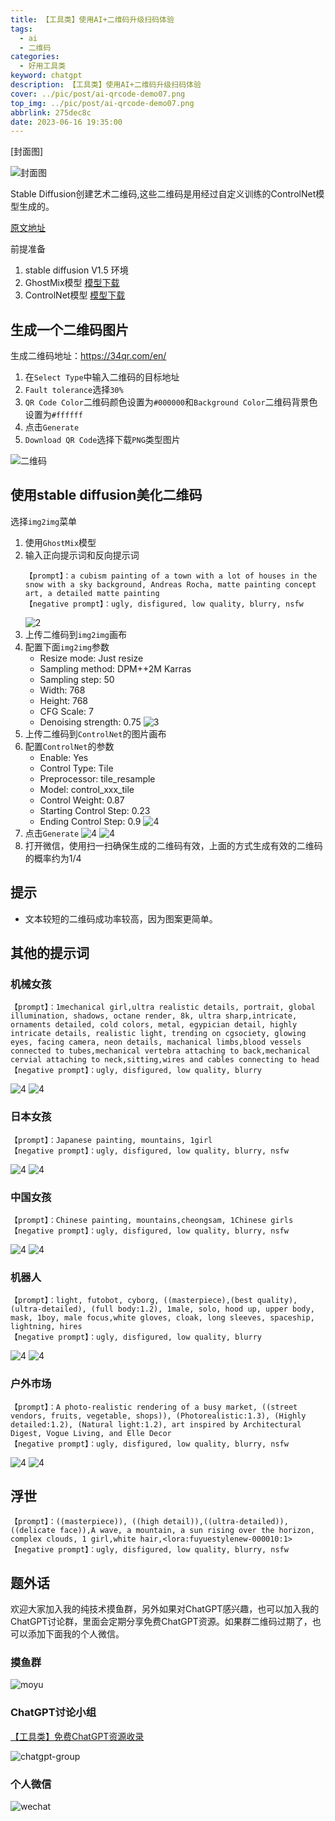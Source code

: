 ```yaml
---
title: 【工具类】使用AI+二维码升级扫码体验
tags:
  - ai
  - 二维码
categories:
  - 好用工具类
keyword: chatgpt
description: 【工具类】使用AI+二维码升级扫码体验
cover: ../pic/post/ai-qrcode-demo07.png
top_img: ../pic/post/ai-qrcode-demo07.png
abbrlink: 275dec8c
date: 2023-06-16 19:35:00
---
```


[封面图]

![封面图](../pic/post/ai-qrcode-demo07.png)

Stable Diffusion创建艺术二维码,这些二维码是用经过自定义训练的ControlNet模型生成的。

[原文地址](https://stable-diffusion-art.com/qr-code/)

前提准备

1. stable diffusion V1.5 环境
2. GhostMix模型 [模型下载](https://civitai.com/models/36520/ghostmix)
3. ControlNet模型 [模型下载](https://huggingface.co/lllyasviel/ControlNet-v1-1/resolve/main/control_v11f1e_sd15_tile.pth)

## 生成一个二维码图片

生成二维码地址：https://34qr.com/en/

1. 在`Select Type`中输入二维码的目标地址
2. `Fault tolerance`选择`30%`
3. `QR Code Color`二维码颜色设置为`#000000`和`Background Color`二维码背景色设置为`#ffffff`
4. 点击`Generate`
5. `Download QR Code`选择下载`PNG`类型图片

![二维码](../pic/post/ai-qrcode01.png)

## 使用stable diffusion美化二维码

选择`img2img`菜单

1. 使用`GhostMix`模型
2. 输入正向提示词和反向提示词
   ```
   【prompt】：a cubism painting of a town with a lot of houses in the snow with a sky background, Andreas Rocha, matte painting concept art, a detailed matte painting
   【negative prompt】：ugly, disfigured, low quality, blurry, nsfw
   ```
   ![2](../pic/post/ai-qrcode02.png)
3. 上传二维码到`img2img`画布
4. 配置下面`img2img`参数
   * Resize mode: Just resize
   * Sampling method: DPM++2M Karras
   * Sampling step: 50
   * Width: 768
   * Height: 768
   * CFG Scale: 7
   * Denoising strength: 0.75
![3](../pic/post/ai-qrcode03.png)
5. 上传二维码到`ControlNet`的图片画布
6. 配置`ControlNet`的参数
   * Enable: Yes
   * Control Type: Tile
   * Preprocessor: tile_resample
   * Model: control_xxx_tile
   * Control Weight: 0.87
   * Starting Control Step: 0.23
   * Ending Control Step: 0.9 
![4](../pic/post/ai-qrcode04.png)
7. 点击`Generate`
![4](../pic/post/ai-qrcode-demo01.png)
![4](../pic/post/ai-qrcode-demo02.png)
8. 打开微信，使用扫一扫确保生成的二维码有效，上面的方式生成有效的二维码的概率约为1/4

## 提示

* 文本较短的二维码成功率较高，因为图案更简单。

## 其他的提示词

### 机械女孩

```
【prompt】：1mechanical girl,ultra realistic details, portrait, global illumination, shadows, octane render, 8k, ultra sharp,intricate, ornaments detailed, cold colors, metal, egypician detail, highly intricate details, realistic light, trending on cgsociety, glowing eyes, facing camera, neon details, machanical limbs,blood vessels connected to tubes,mechanical vertebra attaching to back,mechanical cervial attaching to neck,sitting,wires and cables connecting to head
【negative prompt】：ugly, disfigured, low quality, blurry
```
![4](../pic/post/ai-qrcode-demo03.png)
![4](../pic/post/ai-qrcode-demo04.png)

### 日本女孩

```
【prompt】：Japanese painting, mountains, 1girl
【negative prompt】：ugly, disfigured, low quality, blurry, nsfw
```

![4](../pic/post/ai-qrcode-demo05.png)
![4](../pic/post/ai-qrcode-demo06.png)

### 中国女孩

```
【prompt】：Chinese painting, mountains,cheongsam, 1Chinese girls
【negative prompt】：ugly, disfigured, low quality, blurry, nsfw
```

![4](../pic/post/ai-qrcode-demo07.png)
![4](../pic/post/ai-qrcode-demo08.png)

### 机器人

```
【prompt】：light, futobot, cyborg, ((masterpiece),(best quality),(ultra-detailed), (full body:1.2), 1male, solo, hood up, upper body, mask, 1boy, male focus,white gloves, cloak, long sleeves, spaceship, lightning, hires
【negative prompt】：ugly, disfigured, low quality, blurry
```

![4](../pic/post/ai-qrcode-demo09.png)
![4](../pic/post/ai-qrcode-demo10.png)


### 户外市场

```
【prompt】：A photo-realistic rendering of a busy market, ((street vendors, fruits, vegetable, shops)), (Photorealistic:1.3), (Highly detailed:1.2), (Natural light:1.2), art inspired by Architectural Digest, Vogue Living, and Elle Decor
【negative prompt】：ugly, disfigured, low quality, blurry, nsfw
```

![4](../pic/post/ai-qrcode-demo11.png)
![4](../pic/post/ai-qrcode-demo12.png)

## 浮世

```
【prompt】：((masterpiece)), ((high detail)),((ultra-detailed)),((delicate face)),A wave, a mountain, a sun rising over the horizon, complex clouds, 1 girl,white hair,<lora:fuyuestylenew-000010:1>
【negative prompt】：ugly, disfigured, low quality, blurry, nsfw
```

## 题外话

欢迎大家加入我的纯技术摸鱼群，另外如果对ChatGPT感兴趣，也可以加入我的ChatGPT讨论群，里面会定期分享免费ChatGPT资源。如果群二维码过期了，也可以添加下面我的个人微信。

### 摸鱼群
![moyu](../pic/personal/moyu.jpg)

### ChatGPT讨论小组
[【工具类】免费ChatGPT资源收录](https://wudiguang.top/post/2817151a/)

![chatgpt-group](../pic/personal/chatgpt-group.jpg)

### 个人微信
![wechat](../pic/personal/wechat.jpg)
